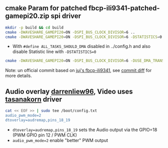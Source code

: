 ## cmake Param for patched fbcp-ili9341-patched-gamepi20.zip spi driver
```bash
mkdir -p build && cd build
cmake -DWAVESHARE_GAMEPI20=ON -DSPI_BUS_CLOCK_DIVISOR=6 ..
cmake -DWAVESHARE_GAMEPI20=ON -DSPI_BUS_CLOCK_DIVISOR=6 -DSTATISTICS=0 ..
```
- With `#define ALL_TASKS_SHOULD_DMA` disabled in ../config.h and also disable Statistic line with `-DSTATISTICS=0`
```bash
cmake -DWAVESHARE_GAMEPI20=ON -DSPI_BUS_CLOCK_DIVISOR=6 -DUSE_DMA_TRANSFERS=ON -DSTATISTICS=0 ..
```
Note: un official commit based on [juj's fbcp-ili9341], see [commit diff] for more details.

## Audio overlay [darrenliew96], Video uses [tasanakorn] driver
```bash
cat << EOF >> | sudo tee /boot/config.txt
audio_pwm_mode=2
dtoverlay=audremap,pins_18_19
```
- `dtoverlay=audremap,pins_18_19` sets the Audio output via the GPIO=18 \(PWM GPIO pin 12 / PWM CLK\)
- `audio_pwm_mode=2` enable "better" PWM output

[juj's fbcp-ili9341]: https://github.com/juj/fbcp-ili9341
[commit diff]: https://github.com/juj/fbcp-ili9341/pull/198/files?diff=split&w=0
[darrenliew96]: https://github.com/darrenliew96/gamepi20_drivers
[tasanakorn]: https://github.com/tasanakorn/rpi-fbcp

